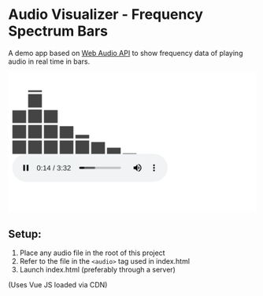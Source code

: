 # Audio Visualizer - Frequency Spectrum Bars

A demo app based on [Web Audio API](https://developer.mozilla.org/en-US/docs/Web/API/Web_Audio_API)
to show frequency data of playing audio in real time in bars.

![screenshot](screenshot.png)

## Setup:
1. Place any audio file in the root of this project
2. Refer to the file in the `<audio>` tag used in index.html
3. Launch index.html (preferably through a server)

(Uses Vue JS loaded via CDN)